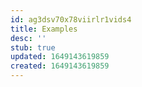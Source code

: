 ```yaml
---
id: ag3dsv70x78viirlr1vids4
title: Examples
desc: ''
stub: true
updated: 1649143619859
created: 1649143619859
---
```



